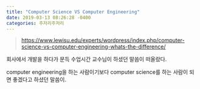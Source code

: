 ```yaml
---
title: "Computer Science VS Computer Engineering"
date: 2019-03-13 08:26:28 -0400
categories: 주저리주저리
---
```


>https://www.lewisu.edu/experts/wordpress/index.php/computer-science-vs-computer-engineering-whats-the-difference/


회사에서 개발을 하다가 문득 수업시간 교수님이 하셨던 말씀이 떠올랐다. 

computer engineering을 하는 사람이기보다 computer science를 하는 사람이 되면 좋겠다고 하셨던 말씀이.





